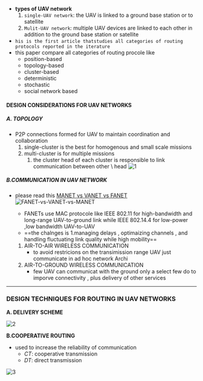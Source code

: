 
- **types of UAV network**
	1. `single-UAV network`: the UAV is linked to a ground base station or to satellite 
	2. `Mulit-UAV network`: multiple UAV devices are linked  to each other in addition to the ground base station or satellite
- `his is the first article thatstudies all categories of routing protocols reported in the iterature`
- this paper compare all categories  of routing  procole like 
	- position-based 
	- topology-based 
	- cluster-based 
	- deterministic 
	- stochastic 
	- social network based 
#### DESIGN CONSIDERATIONS FOR UAV NETWORKS
##### A. TOPOLOGY
- P2P connections formed for UAV to maintain coordination and collaboration
	1. single-cluster is the best for homogenous and small scale missions
	2. multi-cluster  is for multiple missions  
		1. the cluster head of each cluster is responsible to  link communication between other \ head ![1](https://github.com/user-attachments/assets/7cb168ef-0c6e-4266-bc09-bc7ccad6ead5)

##### B.COMMUNICATION IN UAV NETWORK 
- please read this [MANET vs VANET vs FANET](https://www.rfwireless-world.com/Terminology/MANET-vs-VANET-vs-FANET.html)![FANET-vs-VANET-vs-MANET](https://github.com/user-attachments/assets/84354402-07a4-4d08-93d2-91344ecf7733)

	- FANETs use MAC protocole like IEEE 802.11 for high-bandwidth and long-range UAV-to-ground link while IEEE 802.14.4 for low-power ,low bandwidth UAV-to-UAV 
	- ==the chalnges is 1.managing delays , optimaizing channels , and handling fluctuating link quality while high mobility== 
	1. AIR-TO-AIR WIRELESS COMMUNICATION
		- to avoid restricions on the transimission range UAV just communicate in ad hoc network Archi 
	2. AIR-TO-GROUND WIRELESS COMMUNICATION 
		- few UAV can communicat with the ground only a select few do to imporve connectivity , plus delivery of other services
---
### DESIGN TECHNIQUES FOR ROUTING IN UAV NETWORKS
 **A. DELIVERY SCHEME**
 
![2](https://github.com/user-attachments/assets/cc5919b0-feee-4eb9-9a3e-68a2754b5f47)

**B.COOPERATIVE ROUTING**
- used to increase the reliability of communication 
	- *CT*: cooperative transmission
	- *DT*: direct transmission
 
![3](https://github.com/user-attachments/assets/11a06910-0802-46b5-a77c-f2d3e8397d35)
